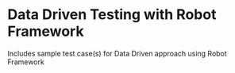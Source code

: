 # Data Driven Testing with Robot Framework
 Includes sample test case(s) for Data Driven approach using Robot Framework
